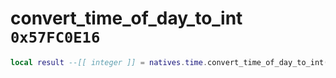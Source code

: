# convert_time_of_day_to_int `0x57FC0E16`

```lua
local result --[[ integer ]] = natives.time.convert_time_of_day_to_int(_unk0 --[[ integer ]])
```